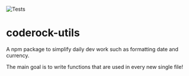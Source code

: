 ![Tests](https://github.com/gabrielforster/coderock-utils/workflows/Tests/badge.svg)
# coderock-utils

A npm package to simplify daily dev work such as formatting date and currency.

The main goal is to write functions that are used in every new single file!
